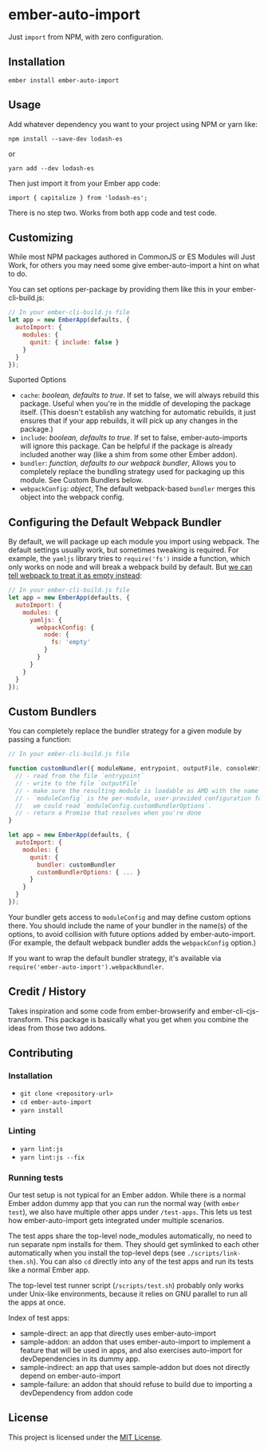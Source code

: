 ember-auto-import
==============================================================================

Just `import` from NPM, with zero configuration.

Installation
------------------------------------------------------------------------------

```
ember install ember-auto-import
```


Usage
------------------------------------------------------------------------------

Add whatever dependency you want to your project using NPM or yarn like:

```
npm install --save-dev lodash-es
```

or

```
yarn add --dev lodash-es
```

Then just import it from your Ember app code:

```
import { capitalize } from 'lodash-es';
```

There is no step two. Works from both app code and test code.

Customizing
------------------------------------------------------------------------------

While most NPM packages authored in CommonJS or ES Modules will Just Work,
for others you may need some give ember-auto-import a hint on what to
do.

You can set options per-package by providing them like this in your
ember-cli-build.js:

```js
// In your ember-cli-build.js file
let app = new EmberApp(defaults, {
  autoImport: {
    modules: {
      qunit: { include: false }
    }
  }
});
```

Suported Options

 - `cache`: _boolean, defaults to true_. If set to false, we will always rebuild this package. Useful when you're in the middle of developing the package itself. (This doesn't establish any watching for automatic rebuilds, it just ensures that if your app rebuilds, it will pick up any changes in the package.)
 - `include`: _boolean, defaults to true_. If set to false, ember-auto-imports will ignore this package. Can be helpful if the package is already included another way (like a shim from some other Ember addon).
 - `bundler`: _function, defaults to our webpack bundler_, Allows you to completely replace the bundling strategy used for packaging up this module. See Custom Bundlers below.
 - `webpackConfig`: _object_, The default webpack-based `bundler` merges this object into the webpack config.

Configuring the Default Webpack Bundler
---------------------------

By default, we will package up each module you import using webpack. The default settings usually work, but sometimes tweaking is required. For example, the `yamljs` library tries to `require('fs')` inside a function, which only works on node and will break a webpack build by default. But [we can tell webpack to treat it as empty instead](https://github.com/jeremyfa/yaml.js/issues/102):

```js
// In your ember-cli-build.js file
let app = new EmberApp(defaults, {
  autoImport: {
    modules: {
      yamljs: {
        webpackConfig: {
          node: {
            fs: 'empty'
          }
        }
      }
    }
  }
});
```

Custom Bundlers
---------------

You can completely replace the bundler strategy for a given module by passing a function:

```js
// In your ember-cli-build.js file

function customBundler({ moduleName, entrypoint, outputFile, consoleWrite, environment }, moduleConfig) {
  // - read from the file `entrypoint`
  // - write to the file `outputFile`
  // - make sure the resulting module is loadable as AMD with the name `moduleName`
  // - `moduleConfig` is the per-module, user-provided configuration for this module. In this example, 
  //   we could read `moduleConfig.customBundlerOptions`.
  // - return a Promise that resolves when you're done
}

let app = new EmberApp(defaults, {
  autoImport: {
    modules: {
      qunit: {
        bundler: customBundler
        customBundlerOptions: { ... }
      }
    }
  }
});
```

Your bundler gets access to `moduleConfig` and may define custom options there. You should include the name of your bundler in the name(s) of the options, to avoid collision with future options added by ember-auto-import. (For example, the default webpack bundler adds the `webpackConfig` option.)

If you want to wrap the default bundler strategy, it's available via `require('ember-auto-import').webpackBundler`.


Credit / History
------------------------------------------------------------------------------

Takes inspiration and some code from ember-browserify and
ember-cli-cjs-transform. This package is basically what you get when
you combine the ideas from those two addons.


Contributing
------------------------------------------------------------------------------

### Installation

* `git clone <repository-url>`
* `cd ember-auto-import`
* `yarn install`

### Linting

* `yarn lint:js`
* `yarn lint:js --fix`

### Running tests

Our test setup is not typical for an Ember addon. While there is a normal Ember addon dummy app that you can run the normal way (with `ember test`), we also have multiple other apps under `/test-apps`. This lets us test how ember-auto-import gets integrated under multiple scenarios. 

The test apps share the top-level node_modules automatically, no need to run separate npm installs for them. They should get symlinked to each other automatically when you install the top-level deps (see `./scripts/link-them.sh`). You can also `cd` directly into any of the test apps and run its tests like a normal Ember app.

The top-level test runner script (`/scripts/test.sh`) probably only works under Unix-like environments, because it relies on GNU parallel to run all the apps at once.

Index of test apps:

 - sample-direct: an app that directly uses ember-auto-import
 - sample-addon: an addon that uses ember-auto-import to implement a feature that will be used in apps, and also exercises auto-import for devDependencies in its dummy app.
 - sample-indirect: an app that uses sample-addon but does not directly depend on ember-auto-import
 - sample-failure: an addon that should refuse to build due to importing a devDependency from addon code


License
------------------------------------------------------------------------------

This project is licensed under the [MIT License](LICENSE.md).
